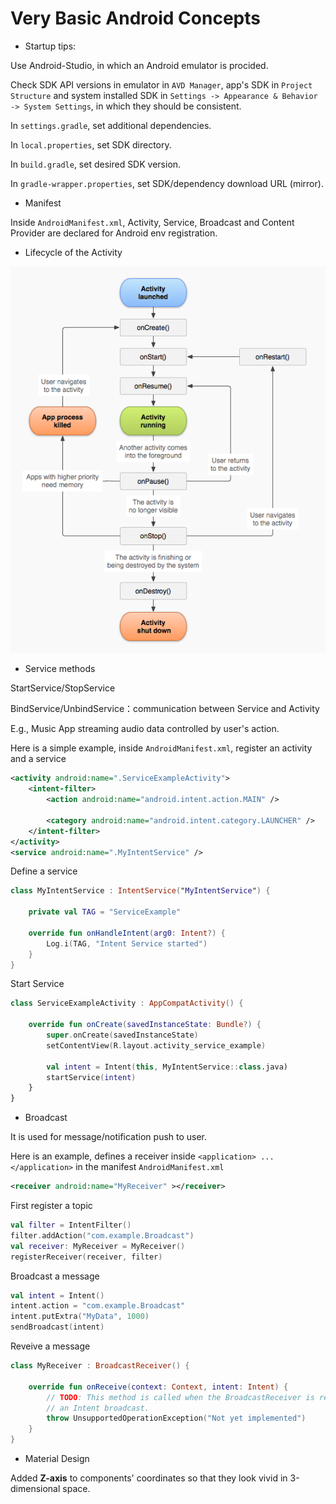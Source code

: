# Very Basic Android Concepts

* Startup tips:

Use Android-Studio, in which an Android emulator is procided.

Check SDK API versions in emulator in `AVD Manager`, app's SDK in `Project Structure` and system installed SDK in `Settings -> Appearance & Behavior -> System Settings`, in which they should be consistent.

In `settings.gradle`, set additional dependencies.

In `local.properties`, set SDK directory.

In `build.gradle`, set desired SDK version.

In `gradle-wrapper.properties`, set SDK/dependency download URL (mirror).

* Manifest

Inside `AndroidManifest.xml`, Activity, Service, Broadcast and Content Provider are declared for Android env registration.

* Lifecycle of the Activity

![alt text](imgs/AndroidActivityLifeCycle.png "AndroidActivityLifeCycle")

* Service methods

StartService/StopService

BindService/UnbindService：communication between Service and Activity

E.g., Music App streaming audio data controlled by user's action.

Here is a simple example, inside `AndroidManifest.xml`, register an activity and a service
```xml
<activity android:name=".ServiceExampleActivity">
    <intent-filter>
        <action android:name="android.intent.action.MAIN" />

        <category android:name="android.intent.category.LAUNCHER" />
    </intent-filter>
</activity>
<service android:name=".MyIntentService" />
```

Define a service
```kotlin
class MyIntentService : IntentService("MyIntentService") {
 
    private val TAG = "ServiceExample"
    
    override fun onHandleIntent(arg0: Intent?) {
        Log.i(TAG, "Intent Service started")
    }
}
```

Start Service
```kotlin
class ServiceExampleActivity : AppCompatActivity() {
 
    override fun onCreate(savedInstanceState: Bundle?) {
        super.onCreate(savedInstanceState)
        setContentView(R.layout.activity_service_example)
        
        val intent = Intent(this, MyIntentService::class.java)
        startService(intent)
    }
}
```

* Broadcast

It is used for message/notification push to user.

Here is an example, defines a receiver inside `<application> ... </application>` in the manifest `AndroidManifest.xml`
```xml
<receiver android:name="MyReceiver" ></receiver>
```

First register a topic
```kotlin
val filter = IntentFilter()
filter.addAction("com.example.Broadcast")
val receiver: MyReceiver = MyReceiver()
registerReceiver(receiver, filter)
```

Broadcast a message
```kotlin
val intent = Intent()
intent.action = "com.example.Broadcast"
intent.putExtra("MyData", 1000)
sendBroadcast(intent)
```

Reveive a message
```kotlin
class MyReceiver : BroadcastReceiver() {
 
    override fun onReceive(context: Context, intent: Intent) {
        // TODO: This method is called when the BroadcastReceiver is receiving
        // an Intent broadcast.
        throw UnsupportedOperationException("Not yet implemented")
    }
}
```

* Material Design

Added **Z-axis** to components' coordinates so that they look vivid in 3-dimensional space.